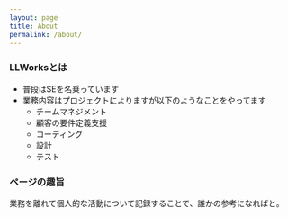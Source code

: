 ```yaml
---
layout: page
title: About
permalink: /about/
---
```


### LLWorksとは

- 普段はSEを名乗っています
- 業務内容はプロジェクトによりますが以下のようなことをやってます
    - チームマネジメント
    - 顧客の要件定義支援
    - コーディング
    - 設計
    - テスト

### ページの趣旨

業務を離れて個人的な活動について記録することで、誰かの参考になればと。
